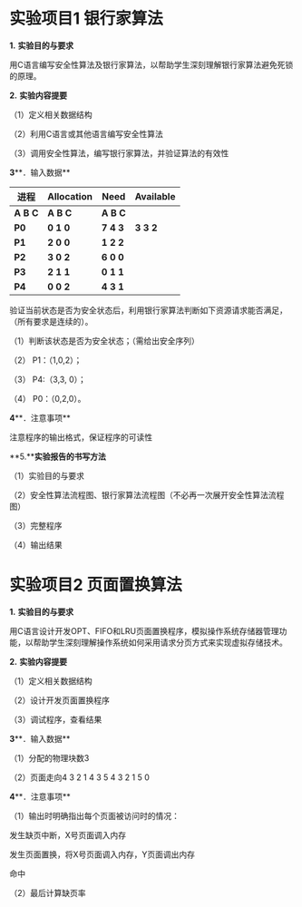 # 实验项目1 银行家算法

**1.**   **实验目的与要求**

用C语言编写安全性算法及银行家算法，以帮助学生深刻理解银行家算法避免死锁的原理。

**2.** **实验内容提要**

（1）定义相关数据结构

（2）利用C语言或其他语言编写安全性算法

（3）调用安全性算法，编写银行家算法，并验证算法的有效性

**3****．输入数据**

| **进程**    | **Allocation**    | **Need**    | **Available** |
| ----------- | ----------------- | ----------- | ------------- |
| **A  B  C** | **A  B  C**       | **A  B  C** |               |
| **P0**      | **0  1  0**       | **7  4  3** | **3  3   2**  |
| **P1**      | **2  0  0**       | **1  2  2** |               |
| **P2**      | **3  0  2**       | **6  0  0** |               |
| **P3**      | **2  1  1**       | **0  1  1** |               |
| **P4**      | **0**    **0  2** | **4  3  1** |               |

验证当前状态是否为安全状态后，利用银行家算法判断如下资源请求能否满足，（所有要求是连续的）。

（1）判断该状态是否为安全状态；（需给出安全序列）

（2） P1：（1,0,2）；

（3） P4:（3,3, 0）；

（4） P0：（0,2,0）。

**4****．注意事项**

注意程序的输出格式，保证程序的可读性

**5.****实验报告的书写方法**

（1）实验目的与要求

（2）安全性算法流程图、银行家算法流程图（不必再一次展开安全性算法流程图）

（3）完整程序

（4）输出结果



# 实验项目2 页面置换算法

**1.** **实验目的与要求**

用C语言设计开发OPT、FIFO和LRU页面置换程序，模拟操作系统存储器管理功能，以帮助学生深刻理解操作系统如何采用请求分页方式来实现虚拟存储技术。

**2.** **实验内容提要**

（1）定义相关数据结构

（2）设计开发页面置换程序

（3）调试程序，查看结果

**3****．输入数据**

（1）分配的物理块数3

（2）页面走向4 3 2 1 4 3 5 4 3 2 1 5 0

**4****．注意事项**

（1）输出时明确指出每个页面被访问时的情况：

发生缺页中断，X号页面调入内存

发生页面置换，将X号页面调入内存，Y页面调出内存

命中

（2）最后计算缺页率

 
